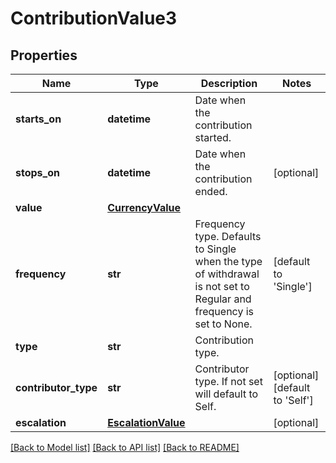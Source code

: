 # ContributionValue3

## Properties
Name | Type | Description | Notes
------------ | ------------- | ------------- | -------------
**starts_on** | **datetime** | Date when the contribution started. | 
**stops_on** | **datetime** | Date when the contribution ended. | [optional] 
**value** | [**CurrencyValue**](CurrencyValue.md) |  | 
**frequency** | **str** | Frequency type. Defaults to Single when the type of withdrawal is not set to Regular and frequency is set to None. | [default to 'Single']
**type** | **str** | Contribution type. | 
**contributor_type** | **str** | Contributor type. If not set will default to Self. | [optional] [default to 'Self']
**escalation** | [**EscalationValue**](EscalationValue.md) |  | [optional] 

[[Back to Model list]](../README.md#documentation-for-models) [[Back to API list]](../README.md#documentation-for-api-endpoints) [[Back to README]](../README.md)

